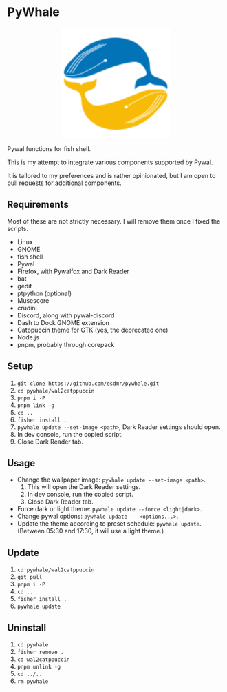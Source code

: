 # PyWhale

<div align="center"><img src="icon.svg" alt="" width="256px"></div>

Pywal functions for fish shell.

This is my attempt to integrate various components supported by Pywal.

It is tailored to my preferences and is rather opinionated, but I am open to pull requests for additional components.

## Requirements

Most of these are not strictly necessary. I will remove them once I fixed the scripts.

- Linux
- GNOME
- fish shell
- Pywal
- Firefox, with Pywalfox and Dark Reader
- bat
- gedit
- ptpython (optional)
- Musescore
- crudini
- Discord, along with pywal-discord
- Dash to Dock GNOME extension
- Catppuccin theme for GTK (yes, the deprecated one)
- Node.js
- pnpm, probably through corepack

## Setup

1. `git clone https://github.com/esdmr/pywhale.git`
2. `cd pywhale/wal2catppuccin`
3. `pnpm i -P`
4. `pnpm link -g`
5. `cd ..`
6. `fisher install .`
7.  `pywhale update --set-image <path>`, Dark Reader settings should open.
8.  In dev console, run the copied script.
9.  Close Dark Reader tab.

## Usage

- Change the wallpaper image: `pywhale update --set-image <path>`.
  1. This will open the Dark Reader settings.
  2. In dev console, run the copied script.
  3. Close Dark Reader tab.
- Force dark or light theme: `pywhale update --force <light|dark>`.
- Change pywal options: `pywhale update -- <options...>`.
- Update the theme according to preset schedule: `pywhale update`. (Between 05:30 and 17:30, it will use a light theme.)

## Update

1. `cd pywhale/wal2catppuccin`
2. `git pull`
3. `pnpm i -P`
4. `cd ..`
5. `fisher install .`
6.  `pywhale update`

## Uninstall

1. `cd pywhale`
2. `fisher remove .`
3. `cd wal2catppuccin`
4. `pnpm unlink -g`
5. `cd ../..`
6. `rm pywhale`
